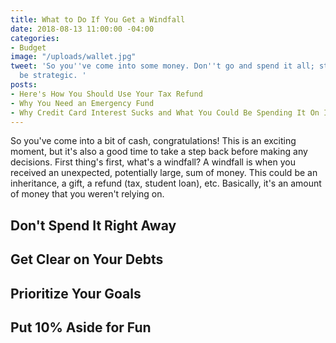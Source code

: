 ```yaml
---
title: What to Do If You Get a Windfall
date: 2018-08-13 11:00:00 -04:00
categories:
- Budget
image: "/uploads/wallet.jpg"
tweet: 'So you''ve come into some money. Don''t go and spend it all; step back and
  be strategic. '
posts:
- Here's How You Should Use Your Tax Refund
- Why You Need an Emergency Fund
- Why Credit Card Interest Sucks and What You Could Be Spending It On Instead
---
```


So you've come into a bit of cash, congratulations! This is an exciting moment, but it's also a good time to take a step back before making any decisions. First thing's first, what's a windfall? A windfall is when you received an unexpected, potentially large, sum of money. This could be an inheritance, a gift, a refund (tax, student loan), etc. Basically, it's an amount of money that you weren't relying on.

## Don't Spend It Right Away

## Get Clear on Your Debts

## Prioritize Your Goals

## Put 10% Aside for Fun